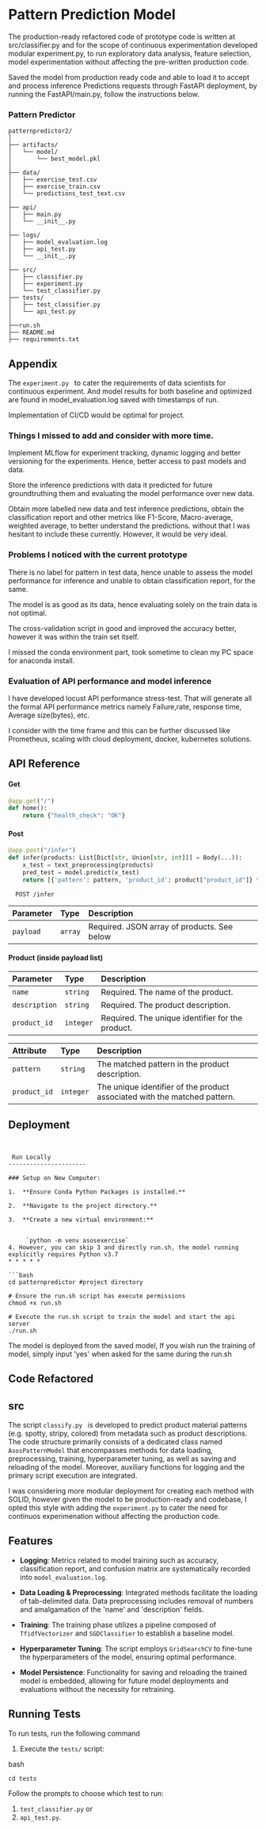 
# Pattern Prediction Model 

The production-ready refactored code of prototype code is written at src/classifier.py and for the scope of continuous experimentation developed modular experiment.py, to run exploratory data analysis, feature selection, model experimentation without affecting the pre-written production code.

Saved the model from production ready code and able to load it to accept and process inference Predictions requests through FastAPI deployment, by running the FastAPI/main.py, follow the instructions below. 

### Pattern Predictor 

```
patternpredictor2/
│
├── artifacts/
│   └── model/
│       └── best_model.pkl
│
├── data/
│   ├── exercise_test.csv
│   ├── exercise_train.csv
│   └── predictions_test_text.csv
│
├── api/
│   ├── main.py
│   └── __init__.py
│
├── logs/
│   ├── model_evaluation.log
│   ├── api_test.py
│   └── __init__.py
│
├── src/
│   ├── classifier.py
│   ├── experiment.py
│   └── test_classifier.py
├── tests/
│   ├── test_classifier.py
│   └── api_test.py
│
├──run.sh
├── README.md
├── requirements.txt

```

## Appendix

The ```experiment.py ``` to cater the requirements of data scientists for continuous experiment. And model results for both baseline and optimized are found in model_evaluation.log saved with timestamps of run.

Implementation of CI/CD would be optimal for project.

### Things I missed to add and consider with more time.

Implement MLflow for experiment tracking, dynamic logging and better versioning for the experiments. Hence, better access to past models and data.

Store the inference predictions with data it predicted for future groundtruthing them and evaluating the model performance over new data.

Obtain more labelled new data and test inference predictions, obtain the classification report and other metrics like F1-Score, Macro-average, weighted average, to better understand the predictions. without that I was hesitant to include these currently. However, it would be very ideal.

### Problems I noticed with the current prototype

There is no label for pattern in test data, hence unable to assess the model performance for inference and unable to obtain classification report, for the same. 

The model is as good as its data, hence evaluating solely on the train data is not optimal.

The cross-validation script in good and improved the accuracy better, however it was within the train set itself.

I missed the conda environment part, took sometime to clean my PC space for anaconda install.

### Evaluation of API performance and model inference

I have developed locust API performance stress-test. That will generate all the formal API performance metrics namely Failure,rate, response time, Average size(bytes), etc.

I consider with the time frame and this can be further discussed like Prometheus, scaling with cloud deployment, docker, kubernetes solutions.



## API Reference

#### Get 

```python
@app.get("/")
def home():
    return {"health_check": "OK"}
```
#### Post 
```python
@app.post("/infer")
def infer(products: List[Dict[str, Union[str, int]]] = Body(...)):
    x_test = text_preprocessing(products)
    pred_test = model.predict(x_test)
    return [{'pattern': pattern, 'product_id': product["product_id"]} for pattern, product in zip(pred_test, products)]
```

```http
  POST /infer
```

| Parameter  | Type     | Description                           |
| :--------- | :------- | :------------------------------------ |
| `payload`  | `array`  | Required. JSON array of products. See below   |


#### Product (inside payload list)

| Parameter  | Type     | Description                           |
| :--------- | :------- | :------------------------------------ |
| `name`     | `string` | Required. The name of the product.    |
| `description` | `string` | Required. The product description. |
| `product_id`  | `integer` | Required. The unique identifier for the product. |

| Attribute  | Type     | Description                                  |
| :--------- | :------- | :------------------------------------------- |
| `pattern`  | `string` | The matched pattern in the product description. |
| `product_id` | `integer` | The unique identifier of the product associated with the matched pattern. |



## Deployment


```


 Run Locally
----------------------

### Setup on New Computer:

1.  **Ensure Conda Python Packages is installed.**

2.  **Navigate to the project directory.**

3.  **Create a new virtual environment:**


     `python -m venv asosexercise`
4. However, you can skip 3 and directly run.sh, the model running explicitly requires Python v3.7
* * * * *

```bash
cd patternpredictor #project directory

# Ensure the run.sh script has execute permissions
chmod +x run.sh

# Execute the run.sh script to train the model and start the api server
./run.sh

```
The model is deployed from the saved model, If you wish run the training of model, simply input 'yes' when asked for the same during the run.sh 



## Code Refactored


src
------------

The script ````classify.py ````  is developed to predict product material patterns (e.g. spotty, stripy, colored) from metadata such as product descriptions. The code structure primarily consists of a dedicated class named `AsosPatternModel` that encompasses methods for data loading, preprocessing, training, hyperparameter tuning, as well as saving and reloading of the model. Moreover, auxiliary functions for logging and the primary script execution are integrated. 

I was considering more modular deployment for creating each method with SOLID, however given the model to be production-ready and codebase, I opted this style with adding the ```experiment.py``` to cater the need for continuos experimenation without affecting the production code.

Features
--------

-   **Logging**: Metrics related to model training such as accuracy, classification report, and confusion matrix are systematically recorded into `model_evaluation.log`.

-   **Data Loading & Preprocessing**: Integrated methods facilitate the loading of tab-delimited data. Data preprocessing includes removal of numbers and amalgamation of the 'name' and 'description' fields.

-   **Training**: The training phase utilizes a pipeline composed of `TfidfVectorizer` and `SGDClassifier` to establish a baseline model.

-   **Hyperparameter Tuning**: The script employs `GridSearchCV` to fine-tune the hyperparameters of the model, ensuring optimal performance.

-   **Model Persistence**: Functionality for saving and reloading the trained model is embedded, allowing for future model deployments and evaluations without the necessity for retraining.
## Running Tests

To run tests, run the following command

1.  Execute the `tests/` script:

bash

`cd tests`

Follow the prompts to choose which test to run: 
1. `test_classifier.py` or 
2. `api_test.py`.

